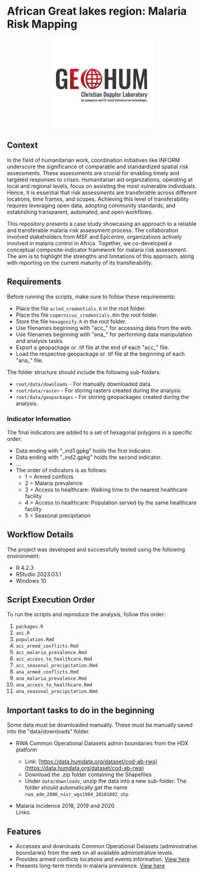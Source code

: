 # African Great lakes region: Malaria Risk Mapping

<p align="center">
  <img src="./GEOHUM_background.PNG" alt="GEOHUM Logo" />
</p>



## Context

In the field of humanitarian work, coordination initiatives like INFORM underscore the significance of comparable and standardized spatial risk assessments. These assessments are crucial for enabling timely and targeted responses to crises. Humanitarian aid organizations, operating at local and regional levels, focus on assisting the most vulnerable individuals. Hence, it is essential that risk assessments are transferable across different locations, time frames, and scopes. Achieving this level of transferability requires leveraging open data, adopting community standards, and establishing transparent, automated, and open workflows.

This repository presents a case study showcasing an approach to a reliable and transferable malaria risk assessment process. The collaboration involved stakeholders from MSF and Epicentre, organizations actively involved in malaria control in Africa. Together, we co-developed a conceptual composite-indicator framework for malaria risk assessment. The aim is to highlight the strengths and limitations of this approach, along with reporting on the current maturity of its transferability.


## Requirements

Before running the scripts, make sure to follow these requirements:

- Place the file `acled_credentials.R` in the root folder.
- Place the file `copernicus_credentials.R`in the root folder.
- Store the file `hexagonify.R` in the root folder.
- Use filenames beginning with "acc_" for accessing data from the web.
- Use filenames beginning with "ana_" for performing data manipulation and analysis tasks.
- Export a geopackage or .tif file at the end of each "acc_" file.
- Load the respective geopackage or .tif file at the beginning of each "ana_" file.

The folder structure should include the following sub-folders:

- `root/data/downloads` - For manually downloaded data.
- `root/data/raster` - For storing rasters created during the analysis.
- `root/data/geopackages` - For storing geopackages created during the analysis.

### Indicator Information

The final indicators are added to a set of hexagonal polygons in a specific order:

- Data ending with "_ind1.gpkg" holds the first indicator.
- Data ending with "_ind2.gpkg" holds the second indicator.
- ...  
- The order of indicators is as follows:
  - 1 = Armed conflicts
  - 2 = Malaria prevalence
  - 3 = Access to healthcare: Walking time to the nearest healthcare facility
  - 4 = Access to healthcare: Population served by the same healthcare facility
  - 5 = Seasonal precipitation

## Workflow Details

The project was developed and successfully tested using the following environment:

- R 4.2.3
- RStudio 2023.03.1
- Windows 10

## Script Execution Order

To run the scripts and reproduce the analysis, follow this order:

1. `packages.R`
2. `aoi.R`
3. `population.Rmd`
4. `acc_armed_conflicts.Rmd`
5. `acc_malaria_prevalence.Rmd`
6. `acc_access_to_healthcare.Rmd`
7. `acc_seasonal_precipitation.Rmd`
8. `ana_armed_conflicts.Rmd`
9. `ana_malaria_prevalence.Rmd`
10. `ana_access_to_healthcare.Rmd`
11. `ana_seasonal_precipitation.Rmd`

## Important tasks to do in the beginning

Some data must be downloaded manually. These must be manually saved into the "data/downloads" folder.

- RWA Common Operational Datasets admin boundaries from the HDX platform    
  - Link:  [https://data.humdata.org/dataset/cod-ab-rwa](https://data.humdata.org/dataset/cod-ab-rwa)  
  - Download the .zip folder containing the Shapefiles  
  - Under `data/downloads`, unzip the data into a new sub-folder. The folder should automatically get the name `rwa_adm_2006_nisr_wgs1984_20181002_shp` 

- Malaria incidence 2018, 2019 and 2020  
Links:  

## Features

- Accesses and downloads Common Operational Datasets (administrative boundaries) from the web on all available administrative levels.
- Provides armed conflicts locations and events information. [View here](https://menkli.github.io/malaria_risk/reports/armed_conflicts.html)
- Presents long-term trends in malaria prevalence. [View here](https://menkli.github.io/malaria_risk/reports/malaria_prevalence.html)